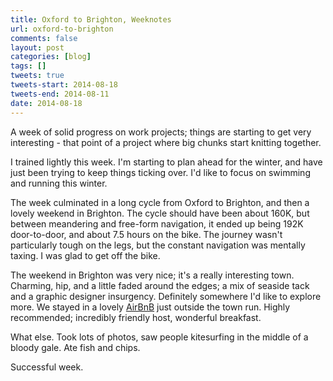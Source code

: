```yaml
---
title: Oxford to Brighton, Weeknotes
url: oxford-to-brighton
comments: false
layout: post
categories: [blog]
tags: []
tweets: true
tweets-start: 2014-08-18
tweets-end: 2014-08-11
date: 2014-08-18
---
```

A week of solid progress on work projects; things are starting to get very interesting - that point of a project where big chunks start knitting together. 

I trained lightly this week. I'm starting to plan ahead for the winter, and have just been trying to keep things ticking over. I'd like to focus on swimming and running this winter. 

The week culminated in a long cycle from Oxford to Brighton, and then a lovely weekend in Brighton. The cycle should have been about 160K, but between meandering and free-form navigation, it ended up being 192K door-to-door, and about 7.5 hours on the bike. The journey wasn't particularly tough on the legs, but the constant navigation was mentally taxing. I was glad to get off the bike. 

The weekend in Brighton was very nice; it's a really interesting town. Charming, hip, and a little faded around the edges; a mix of seaside tack and a graphic designer insurgency. Definitely somewhere I'd like to explore more. We stayed in a lovely [AirBnB](https://www.airbnb.co.uk/rooms/1082800) just outside the town run. Highly recommended; incredibly friendly host, wonderful breakfast. 

What else. Took lots of photos, saw people kitesurfing in the middle of a bloody gale. Ate fish and chips.

Successful week.